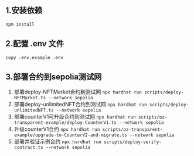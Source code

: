 ## 1.安装依赖
`npm install `

## 2.配置 .env 文件
`copy .env.example .env`

## 3.部署合约到sepolia测试网
1. 部署deploy-NFTMarket合约到测试网
`npx hardhat run scripts/deploy-NFTMarket.ts --network sepolia`
2. 部署deploy-unlimitedNFT合约到测试网
`npx hardhat run scripts/deploy-unlimitedNFT.ts --network sepolia`
3. 部署counterV1可升级合约到测试网
`npx hardhat run scripts/oz-transparent-example/deploy-CounterV1.ts --network sepolia`
4. 升级counterV1合约
`npx hardhat run scripts/oz-transparent-example/upgrade-to-CounterV2-and-migrate.ts --network sepolia`
5. 部署并验证示例合约
`npx hardhat run scripts/deploy-verify-contract.ts --network sepolia`

